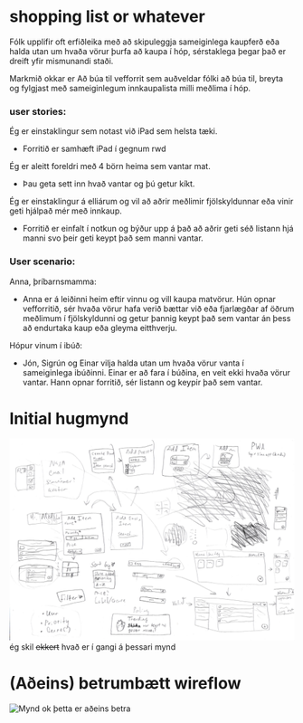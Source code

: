 # shopping list or whatever

Fólk upplifir oft erfiðleika með að skipuleggja sameiginlega kaupferð eða halda utan um hvaða vörur þurfa að kaupa í hóp, sérstaklega þegar það er dreift yfir mismunandi staði.

Markmið okkar er Að búa til vefforrit sem auðveldar fólki að búa til, breyta og fylgjast með sameiginlegum innkaupalista milli meðlima í hóp.


### user stories:

Ég er einstaklingur sem notast við iPad sem helsta tæki.
- Forritið er samhæft iPad í gegnum rwd

Ég er aleitt foreldri með 4 börn heima sem vantar mat.
- Þau geta sett inn hvað vantar og þú getur kíkt.

Ég er einstaklingur á elliárum og vil að aðrir meðlimir fjölskyldunnar eða vinir geti hjálpað mér með innkaup.
- Forritið er einfalt í notkun og býður upp á það að aðrir geti séð listann hjá manni svo þeir geti keypt það sem manni vantar.


### User scenario:
Anna, þríbarnsmamma: 
- Anna er á leiðinni heim eftir vinnu og vill kaupa matvörur. Hún opnar vefforritið, sér hvaða vörur hafa verið bættar við eða fjarlægðar af öðrum meðlimum í fjölskyldunni og getur þannig keypt það sem vantar án þess að endurtaka kaup eða gleyma eitthverju.

Hópur vinum í ibúð:
- Jón, Sigrún og Einar vilja halda utan um hvaða vörur vanta í sameiginlega ibúðinni. Einar er að fara í búðina, en veit ekki hvaða vörur vantar. Hann opnar forritið, sér listann og keypir það sem vantar.


# Initial hugmynd
![Mynd](myndir/vef2_mynd1.png)
ég skil ~~ekkert~~ hvað er í gangi á þessari mynd

# (Aðeins) betrumbætt wireflow
![Mynd](myndir/vef2_mynd2.png)
ok þetta er aðeins betra
